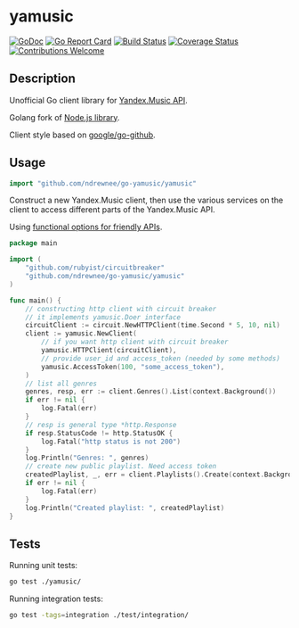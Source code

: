 # yamusic

[![GoDoc](https://godoc.org/github.com/ndrewnee/go-yamusic/yamusic?status.svg)](https://godoc.org/github.com/ndrewnee/go-yamusic/yamusic)
[![Go Report Card](https://goreportcard.com/badge/github.com/ndrewnee/go-yamusic)](https://goreportcard.com/report/github.com/ndrewnee/go-yamusic)
[![Build Status](https://travis-ci.org/ndrewnee/go-yamusic.svg?branch=master)](https://travis-ci.org/ndrewnee/go-yamusic)
[![Coverage Status](https://coveralls.io/repos/github/ndrewnee/go-yamusic/badge.svg)](https://coveralls.io/github/ndrewnee/go-yamusic)
[![Contributions Welcome](https://img.shields.io/badge/contributions-welcome-brightgreen.svg?style=flat)](https://github.com/ndrewnee/go-yamusic/issues)

## Description

Unofficial Go client library for [Yandex.Music API](https://music.yandex.ru).

Golang fork of [Node.js library](https://github.com/itsmepetrov/yandex-music-api).

Client style based on [google/go-github](https://github.com/google/go-github).

## Usage

```go
import "github.com/ndrewnee/go-yamusic/yamusic"
```

Construct a new Yandex.Music client, then use the various services on the client to access different parts of the Yandex.Music API.

Using [functional options for friendly APIs](https://dave.cheney.net/2014/10/17/functional-options-for-friendly-apis).

```go
package main

import (
    "github.com/rubyist/circuitbreaker"
    "github.com/ndrewnee/go-yamusic/yamusic"
)

func main() {
    // constructing http client with circuit breaker
    // it implements yamusic.Doer interface
    circuitClient := circuit.NewHTTPClient(time.Second * 5, 10, nil)
    client := yamusic.NewClient(
        // if you want http client with circuit breaker
        yamusic.HTTPClient(circuitClient),
        // provide user_id and access_token (needed by some methods)
        yamusic.AccessToken(100, "some_access_token"),
    )
    // list all genres
    genres, resp, err := client.Genres().List(context.Background())
    if err != nil {
        log.Fatal(err)
    }
    // resp is general type *http.Response
    if resp.StatusCode != http.StatusOK {
        log.Fatal("http status is not 200")
    }
    log.Println("Genres: ", genres)
    // create new public playlist. Need access token
    createdPlaylist, _, err = client.Playlists().Create(context.Background(), "New Playlist", true)
    if err != nil {
        log.Fatal(err)
    }
    log.Println("Created playlist: ", createdPlaylist)
}
```

## Tests

Running unit tests:

```sh
go test ./yamusic/
```

Running integration tests:

```sh
go test -tags=integration ./test/integration/
```
